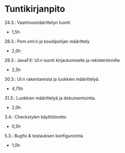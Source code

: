 # Tuntikirjanpito

24.3.: Vaatimusmäärittelyn luonti
- 1,5h

28.3.: Pom.xml:n ja koodipohjan määrittely
- 2,0h

29.3.: JavaFX: UI:n luonti kirjautumiselle ja rekisteröinnille
- 2,5h

30.3.: UI:n rakentamista ja luokkien määrittelyä.
- 4,75h

31.3.: Luokkien määrittelyä ja dokumentointia.
- 2,0h

3.4.: Checkstylen käyttöönotto
- 0,5h

5.3.: Bugfix & testauksen konfigurointia
- 1,0h